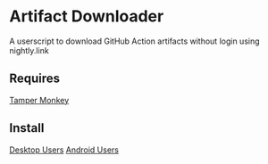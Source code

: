 # Artifact Downloader
A userscript to download GitHub Action artifacts without login using nightly.link

## Requires

[Tamper Monkey](https://chrome.google.com/webstore/detail/tampermonkey/dhdgffkkebhmkfjojejmpbldmpobfkfo)

## Install

[Desktop Users](https://github.com/rushiranpise/ArtifactDownloader/raw/main/ArtifactDownloader.user.js)
[Android Users](https://github.com/rushiranpise/ArtifactDownloader/raw/main/ArtifactDownloader.user.js)
